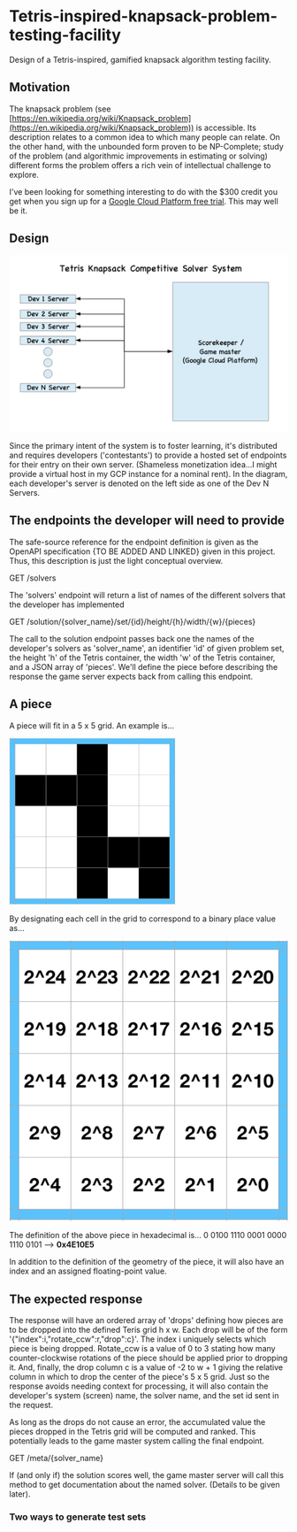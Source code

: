 # Tetris-inspired-knapsack-problem-testing-facility
Design of a Tetris-inspired, gamified knapsack algorithm testing facility.

## Motivation
The knapsack problem (see [https://en.wikipedia.org/wiki/Knapsack_problem](https://en.wikipedia.org/wiki/Knapsack_problem)) is accessible. Its description relates to a common idea to which many people can relate. On the other hand, with the unbounded form proven to be NP-Complete; study of the problem (and algorithmic improvements in estimating or solving) different forms the problem offers a rich vein of intellectual challenge to explore.

I've been looking for something interesting to do with the $300 credit you get when you sign up for a [Google Cloud Platform free trial](https://console.cloud.google.com/freetrial/signup/tos). This may well be it.

## Design

![Basic system diagram](https://github.com/tevye/Tetris-inspired-knapsack-problem-testing-facility/blob/master/systemDiagram.png)

Since the primary intent of the system is to foster learning, it's distributed and requires developers ('contestants') to provide a hosted set of endpoints for their entry on their own server. (Shameless monetization idea...I might provide a virtual host in my GCP instance for a nominal rent). In the diagram, each developer's server is denoted on the left side as one of the Dev N Servers.

## The endpoints the developer will need to provide

The safe-source reference for the endpoint definition is given as the OpenAPI specification {TO BE ADDED AND LINKED} given in this project. Thus, this description is just the light conceptual overview.

GET /solvers

The 'solvers' endpoint will return a list of names of the different solvers that the developer has implemented

GET /solution/{solver_name}/set/{id}/height/{h}/width/{w}/{pieces}

The call to the solution endpoint passes back one the names of the developer's solvers as 'solver_name', an identifier 'id' of given problem set, the height 'h' of the Tetris container, the width 'w' of the Tetris container, and a JSON array of 'pieces'. We'll define the piece before describing the response the game server expects back from calling this endpoint.

## A piece

A piece will fit in a 5 x 5 grid. An example is...

![An example Tetris piece](https://github.com/tevye/Tetris-inspired-knapsack-problem-testing-facility/blob/master/tetrisExamplePiece.png)

By designating each cell in the grid to correspond to a binary place value as...

![An example Tetris piece](https://github.com/tevye/Tetris-inspired-knapsack-problem-testing-facility/blob/master/tetrisBitMap.png)

The definition of the above piece in hexadecimal is...
0 0100 1110 0001 0000 1110 0101 --> **0x4E10E5**

In addition to the definition of the geometry of the piece, it will also have an index and an assigned floating-point value.

## The expected response

The response will have an ordered array of 'drops' defining how pieces are to be dropped into the defined Teris grid h x w. Each drop will be of the form '{"index":i,"rotate_ccw":r,"drop":c}'. The index i uniquely selects which piece is being dropped. Rotate_ccw is a value of 0 to 3 stating how many counter-clockwise rotations of the piece should be applied prior to dropping it. And, finally, the drop column c is a value of -2 to w + 1 giving the relative column in which to drop the center of the piece's 5 x 5 grid. Just so the response avoids needing context for processing, it will also contain the developer's system (screen) name, the solver name, and the set id sent in the request.

As long as the drops do not cause an error, the accumulated value the pieces dropped in the Tetris grid will be computed and ranked. This potentially leads to the game master system calling the final endpoint.

GET /meta/{solver_name}

If (and only if) the solution scores well, the game master server will call this method to get documentation about the named solver. (Details to be given later).

### Two ways to generate test sets


